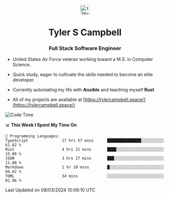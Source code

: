 <p align="center">
<a href="https://www.linkedin.com/in/t36campbell" target="blank"><img align="center" src="https://ik.imagekit.io/t36campbell/Portfolio/linkedin.png.original_m8bbGgPh6.png" alt="t36campbell" height="30" width="30" /></a>
</p>
<h1 align="center">Tyler S Campbell</h1>
<h3 align="center">Full Stack Software Engineer</h3>

* United States Air Force veteran working toward a M.S. in Computer Science.

* Quick study, eager to cultivate the skills needed to become an elite developer.

* Currently automating my life with **Ansible** and teaching myself **Rust**

* All of my projects are available at [https://tylercampbell.space/](https://tylercampbell.space/)

<!--START_SECTION:waka-->
![Code Time](http://img.shields.io/badge/Code%20Time-3%2C264%20hrs%2047%20mins-blue)

📊 **This Week I Spent My Time On** 

```text
💬 Programming Languages: 
TypeScript               17 hrs 57 mins      ███████████████░░░░░░░░░░   61.82 % 
Rust                     4 hrs 21 mins       ████░░░░░░░░░░░░░░░░░░░░░   15.00 % 
JSON                     3 hrs 27 mins       ███░░░░░░░░░░░░░░░░░░░░░░   11.88 % 
Markdown                 1 hr 10 mins        █░░░░░░░░░░░░░░░░░░░░░░░░   04.02 % 
TOML                     34 mins             ░░░░░░░░░░░░░░░░░░░░░░░░░   01.96 % 
```


 Last Updated on 08/03/2024 10:06:10 UTC
<!--END_SECTION:waka-->
